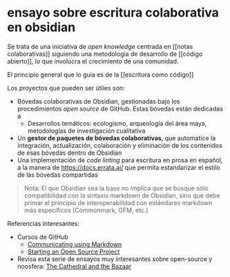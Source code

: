 # ensayo sobre escritura colaborativa en obsidian
Se trata de una iniciativa de *open knowledge* centrada en [[notas colaborativas]] siguiendo una metodología de desarrollo de [[código abierto]], lo que involucra el crecimiento de una comunidad.

El principio general que lo guía es de la [[escritura como código]]

Los proyectos que pueden ser útiles son:

- Bóvedas colaborativas de Obsidian, gestionadas bajo los procedimientos *open source* de GitHub. Estas bóvedas están dedicadas a
    - Desarrollos temáticos: ecologismo, arqueología del área maya, metodologías de investigación cualitativa
- Un **gestor de paquetes de bóvedas colaborativas**, que automatice la integración, actualización, colaboración y eliminación de los contenidos de esas bóvedas dentro de Obsidian
- Una implementación de *code linting* para escritura en prosa en español, a la manera de https://docs.errata.ai/ que permita estandarizar el estilo de las bóvedas compartidas

>Nota: El que Obsidian sea la base no implica que se busque sólo compatibilidad con la sintaxis markdown de Obsidian, sino que debe primar el principio de interoperabilidad con estándares markdown más específicos (Commonmark, GFM, etc.)


Referencias interesantes:

- Cursos de GitHub
    - [Communicating using Markdown](https://github.com/skills/communicate-using-markdown)
    - [Starting an Open Source Project](https://opensource.guide/starting-a-project/)
- Revisa esta serie de ensayos muy interesantes sobre open-source y noosfera: [The Cathedral and the Bazaar](http://www.catb.org/~esr/writings/cathedral-bazaar/)
